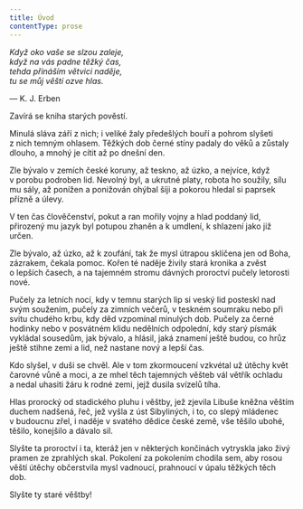 ```yaml
---
title: Úvod
contentType: prose
---
```


_Když oko vaše se slzou zaleje,  
když na vás padne těžký čas,  
tehda přináším větvici naděje,  
tu se můj věští ozve hlas._

— K. J. Erben

Zavírá se kniha starých pověstí.

Minulá sláva září z nich; i veliké žaly předešlých bouří a pohrom slyšeti z nich temným ohlasem. Těžkých dob černé stíny padaly do věků a zůstaly dlouho, a mnohý je cítit až po dnešní den.

Zle bývalo v zemích české koruny, až teskno, až úzko, a nejvíce, když v porobu podroben lid. Nevolný byl, a ukrutné platy, robota ho soužily, sílu mu sály, až ponížen a ponižován ohýbal šíji a pokorou hledal si paprsek přízně a úlevy.

V ten čas člověčenství, pokut a ran mořily vojny a hlad poddaný lid, přirozený mu jazyk byl potupou zhaněn a k umdlení, k shlazení jako již určen.

Zle bývalo, až úzko, až k zoufání, tak že mysl útrapou sklíčena jen od Boha, zázrakem, čekala pomoc. Kořen té naděje živily stará kronika a zvěst o lepších časech, a na tajemném stromu dávných proroctví pučely letorosti nové.

Pučely za letních nocí, kdy v temnu starých lip si veský lid posteskl nad svým soužením, pučely za zimních večerů, v teskném soumraku nebo při svitu chudého krbu, kdy děd vzpomínal minulých dob. Pučely za černé hodinky nebo v posvátném klidu nedělních odpolední, kdy starý písmák vykládal sousedům, jak bývalo, a hlásil, jaká znamení ještě budou, co hrůz ještě stihne zemi a lid, než nastane nový a lepší čas.

Kdo slyšel, v duši se chvěl. Ale v tom zkormoucení vzkvétal už útěchy květ čarovné vůně a moci, a ze mhel těch tajemných věšteb vál větřík ochladu a nedal uhasiti žáru k rodné zemi, jejž dusila svízelů tíha.

Hlas prorocký od stadického pluhu i věštby, jež zjevila Libuše kněžna věštím duchem nadšená, řeč, jež vyšla z úst Sibyliných, i to, co slepý mládenec v budoucnu zřel, i naděje v svatého dědice české země, vše těšilo ubohé, těšilo, konejšilo a dávalo sil.

Slyšte ta proroctví i ta, kteráž jen v některých končinách vytryskla jako živý pramen ze zprahlých skal. Pokolení za pokolením chodila sem, aby rosou věští útěchy občerstvila mysl vadnoucí, prahnoucí v úpalu těžkých těch dob.

Slyšte ty staré věštby!
